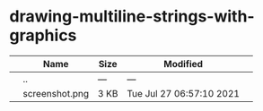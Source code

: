 drawing-multiline-strings-with-graphics
=======================================

<table><thead><tr class="header"><th></th><th>Name</th><th>Size</th><th>Modified</th><th></th></tr></thead><tbody><tr class="odd"><td></td><td><span class="goup">..</span></td><td>—</td><td>—</td><td></td></tr><tr class="even"><td></td><td><span class="name">screenshot.png</span></td><td>3 KB</td><td>Tue Jul 27 06:57:10 2021</td><td></td></tr></tbody></table>
